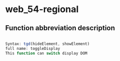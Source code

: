 # web_54-regional

## Function abbreviation description

```javascript

Syntax: tgd(hideElement, showElement)
full name: toggleDisplay
This function can switch display DOM
